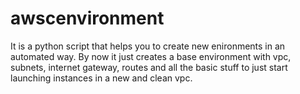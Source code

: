 awscenvironment
===============

It is a python script that helps you to create new enironments in an automated way. By now it just creates a base environment with vpc, subnets, internet gateway, routes and all the basic stuff to just start launching instances in a new and clean vpc.
